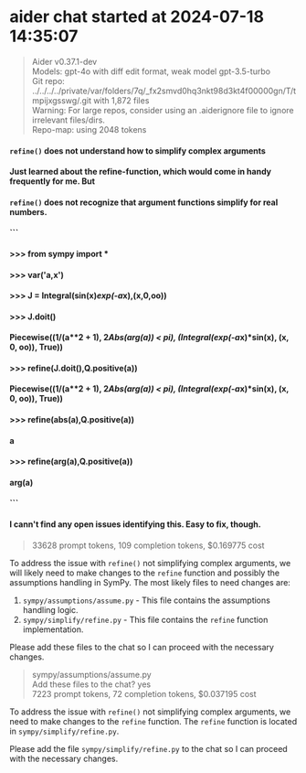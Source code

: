 
# aider chat started at 2024-07-18 14:35:07

> Aider v0.37.1-dev  
> Models: gpt-4o with diff edit format, weak model gpt-3.5-turbo  
> Git repo: ../../../../private/var/folders/7q/_fx2smvd0hq3nkt98d3kt4f00000gn/T/tmpijxgsswg/.git with 1,872 files  
> Warning: For large repos, consider using an .aiderignore file to ignore irrelevant files/dirs.  
> Repo-map: using 2048 tokens  

#### `refine()` does not understand how to simplify complex arguments  
#### Just learned about the refine-function, which would come in handy frequently for me.  But  
#### `refine()` does not recognize that argument functions simplify for real numbers.  
####   
#### ```  
#### >>> from sympy import *                                                       
#### >>> var('a,x')                                                                
#### >>> J = Integral(sin(x)*exp(-a*x),(x,0,oo))                                       
#### >>> J.doit()  
#### 	Piecewise((1/(a**2 + 1), 2*Abs(arg(a)) < pi), (Integral(exp(-a*x)*sin(x), (x, 0, oo)), True))  
#### >>> refine(J.doit(),Q.positive(a))                                                   
####         Piecewise((1/(a**2 + 1), 2*Abs(arg(a)) < pi), (Integral(exp(-a*x)*sin(x), (x, 0, oo)), True))  
#### >>> refine(abs(a),Q.positive(a))                                              
#### 	a  
#### >>> refine(arg(a),Q.positive(a))                                              
#### 	arg(a)  
#### ```  
#### I cann't find any open issues identifying this.  Easy to fix, though.  
####   
####  
> 33628 prompt tokens, 109 completion tokens, $0.169775 cost  

To address the issue with `refine()` not simplifying complex arguments, we will likely need to make changes to the `refine` function and possibly the assumptions handling in SymPy. The most likely files to need changes are:

1. `sympy/assumptions/assume.py` - This file contains the assumptions handling logic.
2. `sympy/simplify/refine.py` - This file contains the `refine` function implementation.

Please add these files to the chat so I can proceed with the necessary changes.

> sympy/assumptions/assume.py  
> Add these files to the chat? yes  
> 7223 prompt tokens, 72 completion tokens, $0.037195 cost  

To address the issue with `refine()` not simplifying complex arguments, we need to make changes to the `refine` function. The `refine` function is located in `sympy/simplify/refine.py`.

Please add the file `sympy/simplify/refine.py` to the chat so I can proceed with the necessary changes.


